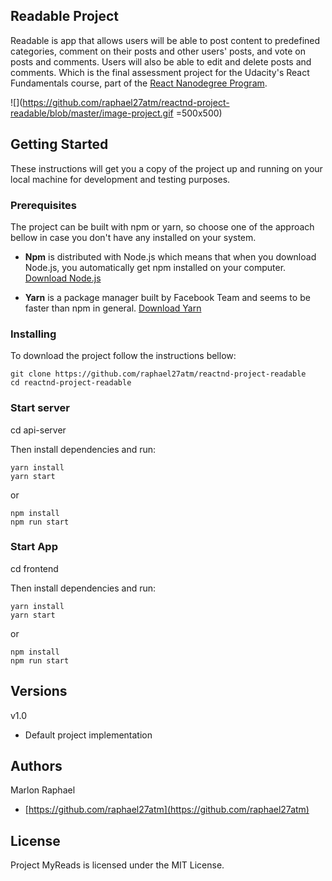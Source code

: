 ## Readable Project

Readable is app that allows users will be able to post content to predefined categories, 
comment on their posts and other users' posts, and vote on posts and comments. 
Users will also be able to edit and delete posts and comments. Which is the final assessment project for the
Udacity's React Fundamentals course, part of the [React Nanodegree Program](https://udacity.com/course/nd019).

![](https://github.com/raphael27atm/reactnd-project-readable/blob/master/image-project.gif =500x500)

## Getting Started

These instructions will get you a copy of the project up and running on your local machine for development and testing purposes.

### Prerequisites

The project can be built with npm or yarn, so choose one of the approach bellow in case you don't have any installed on your system.

* **Npm** is distributed with Node.js which means that when you download Node.js, you automatically get npm installed on your computer. [Download Node.js](https://nodejs.org/en/download/)

* **Yarn** is a package manager built by Facebook Team and seems to be faster than npm in general.  [Download Yarn](https://yarnpkg.com/en/docs/install)

### Installing

To download the project follow the instructions bellow:

```
git clone https://github.com/raphael27atm/reactnd-project-readable
cd reactnd-project-readable
```

### Start server
cd api-server

Then install dependencies and run:

```
yarn install
yarn start
```

or

```
npm install
npm run start
```

### Start App
cd frontend

Then install dependencies and run:

```
yarn install
yarn start
```

or

```
npm install
npm run start
```

## Versions

v1.0
* Default project implementation

## Authors

Marlon Raphael
* [https://github.com/raphael27atm](https://github.com/raphael27atm)

## License

Project MyReads is licensed under the MIT License.